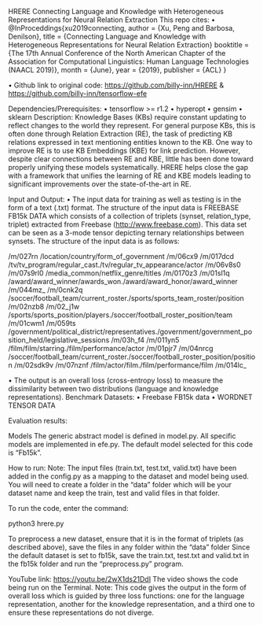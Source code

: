 HRERE
Connecting Language and Knowledge with Heterogeneous Representations for Neural Relation Extraction
This repo cites:
•	@InProceddings{xu2019connecting,
  author = {Xu, Peng and Barbosa, Denilson},
  title = {Connecting Language and Knowledge with Heterogeneous Representations for Neural Relation Extraction}
  booktitle = {The 17th Annual Conference of the North American Chapter of the Association for Computational Linguistics: Human Language Technologies (NAACL 2019)},
  month = {June},
  year = {2019},
  publisher = {ACL}
}

•	Github link to original code: https://github.com/billy-inn/HRERE & https://github.com/billy-inn/tensorflow-efe


Dependencies/Prerequisites:
•	tensorflow >= r1.2
•	hyperopt
•	gensim
•	sklearn
Description:
Knowledge Bases (KBs) require constant updating to reflect changes to the world they represent. For general purpose KBs, this is often done through Relation Extraction (RE), the task of predicting KB relations expressed in text mentioning entities known to the KB. One way to improve RE is to use KB Embeddings (KBE) for link prediction. However, despite clear connections between RE and KBE, little has been done toward properly unifying these models systematically. HRERE helps close the gap with a framework that unifies the learning of RE and KBE models leading to significant improvements over the state-of-the-art in RE.

 


Input and Output:
•	The input data for training as well as testing is in the form of a text (.txt) format. The structure of the input data is FREEBASE FB15k DATA which consists of a collection of triplets (synset, relation_type, triplet) extracted from Freebase (http://www.freebase.com). This data set can be seen as a 3-mode tensor depicting ternary relationships between synsets. The structure of the input data is as follows:

/m/027rn	/location/country/form_of_government	/m/06cx9
/m/017dcd	/tv/tv_program/regular_cast./tv/regular_tv_appearance/actor	/m/06v8s0
/m/07s9rl0	/media_common/netflix_genre/titles	/m/0170z3
/m/01sl1q	/award/award_winner/awards_won./award/award_honor/award_winner	/m/044mz_
/m/0cnk2q	/soccer/football_team/current_roster./sports/sports_team_roster/position	/m/02nzb8
/m/02_j1w	/sports/sports_position/players./soccer/football_roster_position/team	/m/01cwm1
/m/059ts	/government/political_district/representatives./government/government_position_held/legislative_sessions	/m/03h_f4
/m/011yn5	/film/film/starring./film/performance/actor	/m/01pjr7
/m/04nrcg	/soccer/football_team/current_roster./soccer/football_roster_position/position	/m/02sdk9v
/m/07nznf	/film/actor/film./film/performance/film	/m/014lc_
 


•	The output is an overall loss (cross-entropy loss) to measure the dissimilarity between two distributions (language and knowledge representations).
Benchmark Datasets:
•	Freebase FB15k data
•	WORDNET TENSOR DATA

Evaluation results:

 

Models
The generic abstract model is defined in model.py. All specific models are implemented in efe.py. The default model selected for this code is “Fb15k”.

How to run:
Note: The input files (train.txt, test.txt, valid.txt) have been added in the config.py as a mapping to the dataset and model being used. You will need to create a folder in the “data” folder which will be your dataset name and keep the train, test and valid files in that folder.

To run the code, enter the command:

python3 hrere.py

To preprocess a new dataset, ensure that it is in the format of triplets (as described above),  save the files in any folder within the “data” folder Since the default dataset is set to fb15k, save the train.txt, test.txt and valid.txt in the fb15k folder and run the “preprocess.py” program.  

YouTube link:
https://youtu.be/2wX1ds21DdI
The video shows the code being run on the Terminal.
Note: This code gives the output in the form of overall loss which is guided by three loss functions: one for the language representation, another for the knowledge representation, and a third one to ensure these representations do not diverge. 
